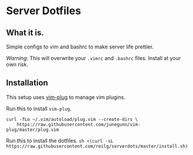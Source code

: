 Server Dotfiles
===

What it is.
---
Simple configs to vim and bashrc to make server life prettier.

*Warning*: This will overwrite your `.vimrc` and `.bashrc` files. Install at your own risk.

Installation
---
This setup uses [vim-plug](https://github.com/junegunn/vim-plug) to manage vim plugins.

Run this to install `vim-plug`.
```
curl -fLo ~/.vim/autoload/plug.vim --create-dirs \
    https://raw.githubusercontent.com/junegunn/vim-plug/master/plug.vim
```

Run this to install the dotfiles.
`sh <(curl -sL https://raw.githubusercontent.com/reilg/serverdots/master/install.sh)`
